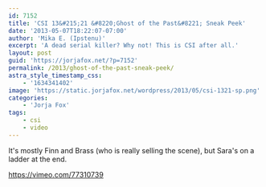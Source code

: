 ```yaml
---
id: 7152
title: 'CSI 13&#215;21 &#8220;Ghost of the Past&#8221; Sneak Peek'
date: '2013-05-07T18:22:07-07:00'
author: 'Mika E. (Ipstenu)'
excerpt: 'A dead serial killer? Why not! This is CSI after all.'
layout: post
guid: 'https://jorjafox.net/?p=7152'
permalink: /2013/ghost-of-the-past-sneak-peek/
astra_style_timestamp_css:
    - '1634341402'
image: 'https://static.jorjafox.net/wordpress/2013/05/csi-1321-sp.png'
categories:
    - 'Jorja Fox'
tags:
    - csi
    - video
---
```


It's mostly Finn and Brass (who is really selling the scene), but Sara's on a ladder at the end.

https://vimeo.com/77310739
